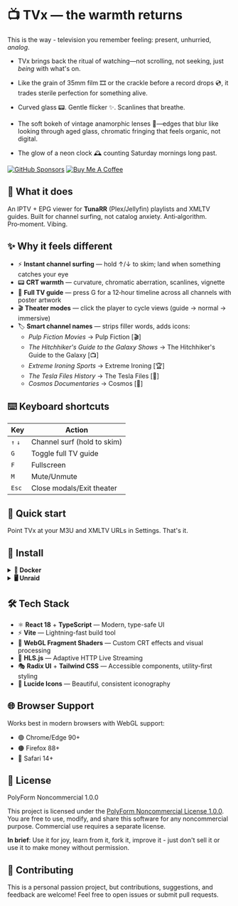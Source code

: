 # 📺 TVx — the warmth returns

This is the way - television you remember feeling: present, unhurried, *analog*.

- TVx brings back the ritual of watching—not scrolling, not seeking, just *being* with what's on.

- Like the grain of 35mm film 🎞️ or the crackle before a record drops 💿, it trades sterile perfection for something alive.

- Curved glass 📟. Gentle flicker ✨. Scanlines that breathe.

- The soft bokeh of vintage anamorphic lenses 🎥—edges that blur like looking through aged glass, chromatic fringing that feels organic, not digital.

- The glow of a neon clock 🕰️ counting Saturday mornings long past.


[![GitHub Sponsors](https://img.shields.io/github/sponsors/dopeytree?style=for-the-badge&logo=githubsponsors&logoColor=white&label=Sponsor&labelColor=ea4aaa&color=ea4aaa)](https://github.com/sponsors/dopeytree)
[![Buy Me A Coffee](https://img.shields.io/badge/Buy%20Me%20A%20Coffee-dopeytree-FFDD00?style=for-the-badge&logo=buy-me-a-coffee&logoColor=black)](https://www.buymeacoffee.com/dopeytree)

## 🎯 What it does

An IPTV + EPG viewer for **TunaRR** (Plex/Jellyfin) playlists and XMLTV guides. Built for channel surfing, not catalog anxiety. Anti‑algorithm. Pro‑moment. Vibing.

## ✨ Why it feels different

- ⚡ **Instant channel surfing** — hold ↑/↓ to skim; land when something catches your eye
- 📟 **CRT warmth** — curvature, chromatic aberration, scanlines, vignette
- 📅 **Full TV guide** — press G for a 12‑hour timeline across all channels with poster artwork
- 🎬 **Theater modes** — click the player to cycle views (guide → normal → immersive)
- 🏷️ **Smart channel names** — strips filler words, adds icons:
  - *Pulp Fiction Movies* → Pulp Fiction [🎬]
  - *The Hitchhiker's Guide to the Galaxy Shows* → The Hitchhiker's Guide to the Galaxy [📺]
  - *Extreme Ironing Sports* → Extreme Ironing [🏆]
  - *The Tesla Files History* → The Tesla Files [📜]
  - *Cosmos Documentaries* → Cosmos [📜]

## ⌨️ Keyboard shortcuts

| Key | Action |
|-----|--------|
| `↑` `↓` | Channel surf (hold to skim) |
| `G` | Toggle full TV guide |
| `F` | Fullscreen |
| `M` | Mute/Unmute |
| `Esc` | Close modals/Exit theater |

## 🚀 Quick start

Point TVx at your M3U and XMLTV URLs in Settings. That's it.

## 💾 Install

<details>
<summary><strong>🐳 Docker</strong></summary>

<br>

### Run with Docker

```bash
docker run -d \
  --name tvx \
  -p 8777:80 \
  --restart unless-stopped \
  ghcr.io/dopeytree/tvx:latest
```

Then open <http://localhost:8777>

### Run with Docker Compose

```yaml
services:
  tvx:
    image: ghcr.io/dopeytree/tvx:latest
    ports:
      - "8777:80"
    restart: unless-stopped
    environment:
      - TZ=UTC
```

Save as `docker-compose.yml` and run:
```bash
docker-compose up -d
```

### Build locally

```bash
# Build the image
docker build -t tvx .

# Run it
docker run -d -p 8777:80 --name tvx tvx
```

**Tiny Alpine-based image** — Production-ready with nginx, gzip compression, and health checks built in.

</details>

<details>
<summary><strong>🖥️ Unraid</strong></summary>

<br>

1. Open **Docker** tab in Unraid
2. Click **Add Container**
3. Fill in the following:

| Field | Value |
|-------|-------|
| **Name** | `tvx` |
| **Repository** | `ghcr.io/dopeytree/tvx:latest` |
| **Registry URL** | `https://github.com/dopeytree/TVx/pkgs/container/tvx` |
| **Icon URL** | `https://raw.githubusercontent.com/dopeytree/TVx/main/public/tvx-icon.svg` |
| **WebUI** | `http://[IP]:[PORT:8777]` |
| **Port** | Container: `80`, Host: `8777` (or your preferred port) |
| **Network Type** | `Bridge` |

4. Click **Apply**
5. Access at: `http://YOUR-UNRAID-IP:8777`

**No AppData path or PIDs needed** — TVx stores all settings in your browser's localStorage (client-side only).

**Note**: An official Unraid Community Apps template is coming soon for one-click installation!

</details>

## 🛠️ Tech Stack

- ⚛️ **React 18** + **TypeScript** — Modern, type-safe UI
- ⚡ **Vite** — Lightning-fast build tool
- 🎨 **WebGL Fragment Shaders** — Custom CRT effects and visual processing
- 📡 **HLS.js** — Adaptive HTTP Live Streaming
- 🎭 **Radix UI** + **Tailwind CSS** — Accessible components, utility-first styling
- 🎯 **Lucide Icons** — Beautiful, consistent iconography

## 🌐 Browser Support

Works best in modern browsers with WebGL support:

- 🟢 Chrome/Edge 90+
- 🟠 Firefox 88+
- 🔵 Safari 14+

## 📜 License

PolyForm Noncommercial 1.0.0

This project is licensed under the [PolyForm Noncommercial License 1.0.0](https://polyformproject.org/licenses/noncommercial/1.0.0/). You are free to use, modify, and share this software for any noncommercial purpose. Commercial use requires a separate license.

**In brief**: Use it for joy, learn from it, fork it, improve it - just don't sell it or use it to make money without permission.

## 🤝 Contributing

This is a personal passion project, but contributions, suggestions, and feedback are welcome! Feel free to open issues or submit pull requests.



